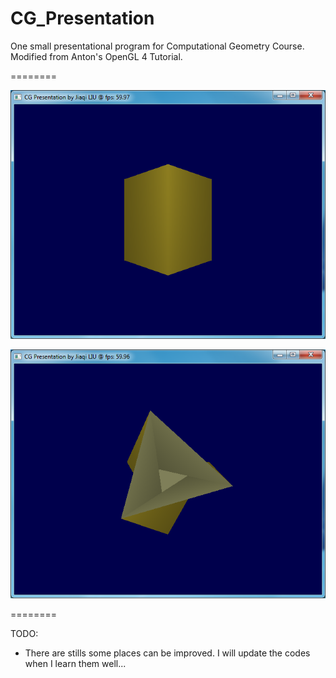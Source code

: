 # CG_Presentation

One small presentational program for Computational Geometry Course. Modified from Anton's OpenGL 4 Tutorial. 

========

![](https://github.com/JiaqiLiu/CG_Presentation/blob/master/img/capture0.png)

![](https://github.com/JiaqiLiu/CG_Presentation/blob/master/img/capture1.png)

========

TODO: 

* There are stills some places can be improved. I will update the codes when I learn them well...
